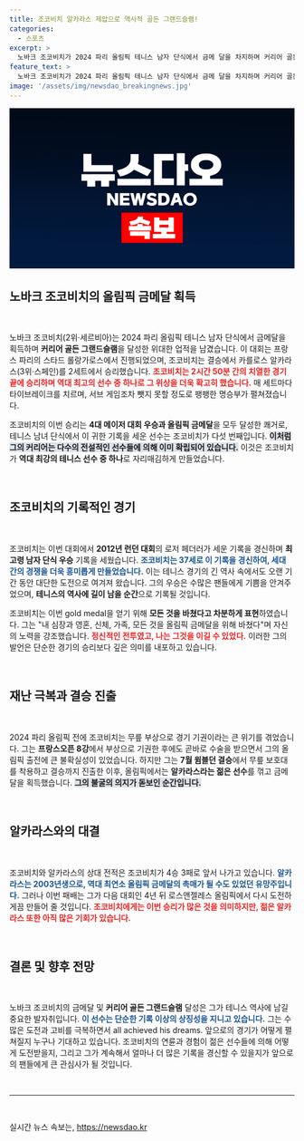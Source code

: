 ```yaml
---
title: 조코비치 알카라스 제압으로 역사적 골든 그랜드슬램!
categories:
  - 스포츠
excerpt: >
  노바크 조코비치가 2024 파리 올림픽 테니스 남자 단식에서 금메 달을 차지하며 커리어 골든 그랜드슬램의 역사를 썼습니다. 팽팽한 대결 끝에 승리한 조코비치는 37세의 최연장 우승 기록도 경신했습니다! 클릭해서 그의 감동적인 이야기를 확인하세요!
feature_text: >
  노바크 조코비치가 2024 파리 올림픽 테니스 남자 단식에서 금메 달을 차지하며 커리어 골든 그랜드슬램의 역사를 썼습니다. 팽팽한 대결 끝에 승리한 조코비치는 37세의 최연장 우승 기록도 경신했습니다! 클릭해서 그의 감동적인 이야기를 확인하세요!
image: '/assets/img/newsdao_breakingnews.jpg'
---
```


<p><img src="/assets/img/newsdao_breakingnews.jpg" alt="ranknews 속보" /></p>

<h2 data-ke-size="size26">노바크 조코비치의 올림픽 금메달 획득</h2>

<p data-ke-size="size16">&nbsp;</p>

<p>노바크 조코비치(2위·세르비아)는 2024 파리 올림픽 테니스 남자 단식에서 금메달을 획득하며 <strong>커리어 골든 그랜드슬램</strong>을 달성한 위대한 업적을 남겼습니다. 이 대회는 프랑스 파리의 스타드 롤랑가로스에서 진행되었으며, 조코비치는 결승에서 카를로스 알카라스(3위·스페인)를 2세트에서 승리했습니다. <b><span style="color: #ee2323;">조코비치는 2시간 50분 간의 치열한 경기 끝에 승리하며 역대 최고의 선수 중 하나로 그 위상을 더욱 확고히 했습니다.</span></b> 매 세트마다 타이브레이크를 치르며, 서브 게임조차 뺏지 못할 정도로 팽팽한 명승부가 펼쳐졌습니다. </p>

<p>조코비치의 이번 승리는 <strong>4대 메이저 대회 우승과 올림픽 금메달</strong>을 모두 달성한 쾌거로, 테니스 남녀 단식에서 이 귀한 기록을 세운 선수는 조코비치가 다섯 번째입니다. <b><span style="background-color: #21538527;">이처럼 그의 커리어는 다수의 전설적인 선수들에 의해 이미 확립되어 있습니다.</span></b> 이것은 조코비치가 <strong>역대 최강의 테니스 선수 중 하나</strong>로 자리매김하게 만들었습니다. </p>

<p data-ke-size="size16">&nbsp;</p>

<h2 data-ke-size="size26">조코비치의 기록적인 경기</h2>

<p data-ke-size="size16">&nbsp;</p>

<p>조코비치는 이번 대회에서 <strong>2012년 런던 대회</strong>의 로저 페더러가 세운 기록을 경신하며 <strong>최고령 남자 단식 우승</strong> 기록을 세웠습니다. <b><span style="color: #1a5490;">조코비치는 37세로 이 기록을 경신하여, 세대 간의 경쟁을 더욱 흥미롭게 만들었습니다.</span></b> 이는 테니스 경기의 긴 역사 속에서도 오랜 기간 동안 대단한 도전으로 여겨져 왔습니다. 그의 우승은 수많은 팬들에게 기쁨을 안겨주었으며, <strong>테니스의 역사에 길이 남을 순간</strong>으로 기록될 것입니다.</p>

<p>조코비치는 이번 gold medal을 얻기 위해 <strong>모든 것을 바쳤다고 차분하게 표현</strong>하였습니다. 그는 "내 심장과 영혼, 신체, 가족, 모든 것을 올림픽 금메달을 위해 바쳤다"며 자신의 노력을 강조했습니다. <b><span style="color: #ee2323;">정신적인 전투였고, 나는 그것을 이길 수 있었다.</span></b> 이러한 그의 발언은 단순한 경기의 승리보다 깊은 의미를 내포하고 있습니다.</p>

<p data-ke-size="size16">&nbsp;</p>

<h2 data-ke-size="size26">재난 극복과 결승 진출</h2>

<p data-ke-size="size16">&nbsp;</p>

<p>2024 파리 올림픽 전에 조코비치는 무릎 부상으로 경기 기권이라는 큰 위기를 겪었습니다. 그는 <strong>프랑스오픈 8강</strong>에서 부상으로 기권한 후에도 곧바로 수술을 받으면서 그의 올림픽 출전에 큰 불확실성이 있었습니다. 하지만 그는 <strong>7월 윔블던 결승</strong>에서 무릎 보호대를 착용하고 결승까지 진출한 이후, 올림픽에서는 <strong>알카라스라는 젊은 선수</strong>를 꺾고 금메달을 획득했습니다. <b><span style="background-color: #21538527;">그의 불굴의 의지가 돋보인 순간입니다.</span></b> </p>

<p data-ke-size="size16">&nbsp;</p>

<h2 data-ke-size="size26">알카라스와의 대결</h2>

<p data-ke-size="size16">&nbsp;</p>

<p>조코비치와 알카라스의 상대 전적은 조코비치가 4승 3패로 앞서 나가고 있습니다. <b><span style="color: #1a5490;">알카라스는 2003년생으로, 역대 최연소 올림픽 금메달의 촉매가 될 수도 있었던 유망주입니다.</span></b> 그러나 이번 패배는 그가 다음 대회인 4년 뒤 로스앤젤레스 올림픽에서 다시 도전하게끔 만들어 줄 것입니다. <b><span style="color: #ee2323;">조코비치에게는 이번 승리가 많은 것을 의미하지만, 젊은 알카라스 또한 아직 많은 기회가 있습니다.</span></b> </p>

<p data-ke-size="size16">&nbsp;</p>

<h2 data-ke-size="size26">결론 및 향후 전망</h2>

<p data-ke-size="size16">&nbsp;</p>

<p>노바크 조코비치의 금메달 및 <strong>커리어 골든 그랜드슬램</strong> 달성은 그가 테니스 역사에 남길 중요한 발자취입니다. <b><span style="color: #1a5490;">이 선수는 단순한 기록 이상의 상징성을 지니고 있습니다.</span></b> 그는 수많은 도전과 고비를 극복하면서 all achieved his dreams. 앞으로의 경기가 어떻게 펼쳐질지 누구나 기대하고 있습니다. 조코비치의 연륜과 경험이 젊은 선수들에 의해 어떻게 도전받을지, 그리고 그가 계속해서 얼마나 더 많은 기록을 경신할 수 있을지가 앞으로의 팬들에게 큰 관심사가 될 것입니다. </p>

<p data-ke-size="size16">&nbsp;</p>

<hr>

<p data-ke-size="size16">&nbsp;</p>
실시간 뉴스 속보는, <a href="https://newsdao.kr" rel="dofollow">https://newsdao.kr</a>


